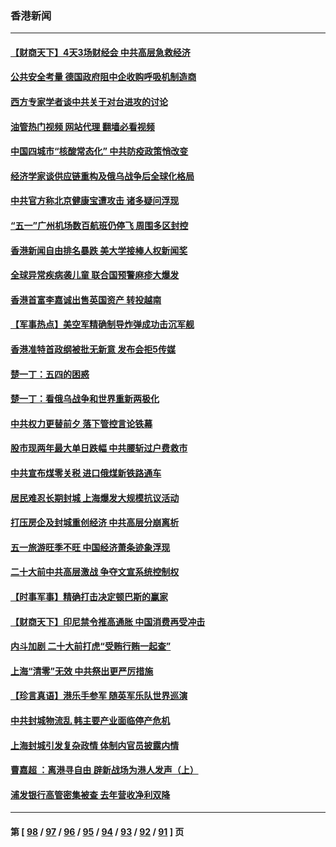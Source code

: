 ### 香港新闻
---
#### [【财商天下】4天3场财经会 中共高层急救经济](../../pages/ncid1349362/n13726454.md?05041245) 
#### [公共安全考量 德国政府阻中企收购呼吸机制造商](../../pages/ncid1349362/n13726437.md?05041245) 
#### [西方专家学者谈中共关于对台进攻的讨论](../../pages/ncid1349362/n13726425.md?05041245) 
#### [油管热门视频 网站代理 翻墙必看视频](http://209.222.30.114:81/youtube.html?05041245)
#### [中国四城市“核酸常态化” 中共防疫政策悄改变](../../pages/ncid1349362/n13726393.md?05041245) 
#### [经济学家谈供应链重构及俄乌战争后全球化格局](../../pages/ncid1349362/n13726344.md?05041245) 
#### [中共官方称北京健康宝遭攻击 诸多疑问浮现](../../pages/ncid1349362/n13726340.md?05041245) 
#### [“五一”广州机场数百航班仍停飞 周围多区封控](../../pages/ncid1349362/n13726321.md?05041245) 
#### [香港新闻自由排名暴跌 美大学接棒人权新闻奖](../../pages/ncid1349362/n13725749.md?05041245) 
#### [全球异常疾病袭儿童 联合国预警麻疹大爆发](../../pages/ncid1349362/n13726348.md?05041245) 
#### [香港首富李嘉诚出售英国资产 转投越南](../../pages/ncid1349362/n13726332.md?05041245) 
#### [【军事热点】美空军精确制导炸弹成功击沉军舰](../../pages/ncid1349362/n13726081.md?05041245) 
#### [香港准特首政纲被批无新意 发布会拒5传媒](../../pages/ncid1349362/n13726002.md?05041245) 
#### [楚一丁：五四的困惑](../../pages/ncid1349362/n13725250.md?05041245) 
#### [楚一丁：看俄乌战争和世界重新两极化](../../pages/ncid1349362/n13725129.md?05041245) 
#### [中共权力更替前夕 落下管控言论铁幕](../../pages/ncid1349362/n13724847.md?05041245) 
#### [股市现两年最大单日跌幅 中共腰斩过户费救市](../../pages/ncid1349362/n13724837.md?05041245) 
#### [中共宣布煤零关税 进口俄煤新铁路通车](../../pages/ncid1349362/n13724873.md?05041245) 
#### [居民难忍长期封城 上海爆发大规模抗议活动](../../pages/ncid1349362/n13724894.md?05041245) 
#### [打压房企及封城重创经济 中共高层分崩离析](../../pages/ncid1349362/n13724872.md?05041245) 
#### [五一旅游旺季不旺 中国经济萧条迹象浮现](../../pages/ncid1349362/n13724856.md?05041245) 
#### [二十大前中共高层激战 争夺文宣系统控制权](../../pages/ncid1349362/n13724822.md?05041245) 
#### [【时事军事】精确打击决定顿巴斯的赢家](../../pages/ncid1349362/n13724200.md?05041245) 
#### [【财商天下】印尼禁令推高通胀 中国消费再受冲击](../../pages/ncid1349362/n13724191.md?05041245) 
#### [内斗加剧 二十大前打虎“受贿行贿一起查”](../../pages/ncid1349362/n13724111.md?05041245) 
#### [上海“清零”无效 中共祭出更严厉措施](../../pages/ncid1349362/n13724093.md?05041245) 
#### [【珍言真语】港乐手参军 随英军乐队世界巡演](../../pages/ncid1349362/n13723928.md?05041245) 
#### [中共封城物流乱 韩主要产业面临停产危机](../../pages/ncid1349362/n13723890.md?05041245) 
#### [上海封城引发复杂政情 体制内官员披露内情](../../pages/ncid1349362/n13723861.md?05041245) 
#### [曹嘉超 ：离港寻自由 辟新战场为港人发声（上）](../../pages/ncid1349362/n13723728.md?05041245) 
#### [浦发银行高管密集被查 去年营收净利双降](../../pages/ncid1349362/n13723731.md?05041245) 

---
#### 第 [ [98](./98.md?05041245) / [97](./97.md?05041245) / [96](./96.md?05041245) / [95](./95.md?05041245) / [94](./94.md?05041245) / [93](./93.md?05041245) / [92](./92.md?05041245) / [91](./91.md?05041245) ] 页
